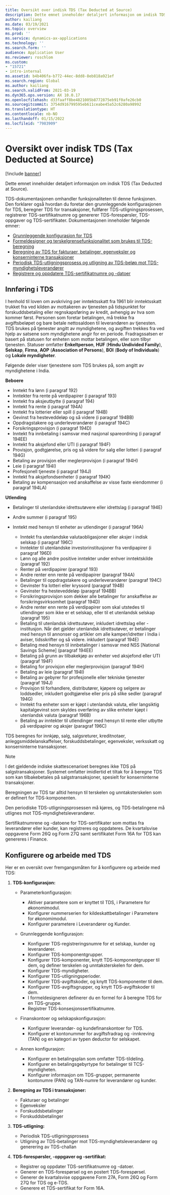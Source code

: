 ```yaml
---
title: Oversikt over indisk TDS (Tax Deducted at Source)
description: Dette emnet inneholder detaljert informasjon om indisk TDS (Tax Deducted at Source). TDS-dokumentasjonen omhandler funksjonaliteten til denne funksjonen.
author: kailiang
ms.date: 03/19/2021
ms.topic: overview
ms.prod: ''
ms.service: dynamics-ax-applications
ms.technology: ''
ms.search.form: ''
audience: Application User
ms.reviewer: roschlom
ms.custom:
- "15721"
- intro-internal
ms.assetid: b4b406fa-b772-44ec-8dd8-8eb818a921ef
ms.search.region: Global
ms.author: kailiang
ms.search.validFrom: 2021-03-19
ms.dyn365.ops.version: AX 10.0.17
ms.openlocfilehash: d33faaff8be4821005b8772875eb91f0afe26cb0
ms.sourcegitcommit: 3754d916799595eb611ceabe45a52c6280a98992
ms.translationtype: HT
ms.contentlocale: nb-NO
ms.lasthandoff: 01/15/2022
ms.locfileid: "7983909"
---
```

# <a name="indian-tax-deducted-at-source-tds-overview"></a>Oversikt over indisk TDS (Tax Deducted at Source)

[!include [banner](../includes/banner.md)]

Dette emnet inneholder detaljert informasjon om indisk TDS (Tax Deducted at Source).

TDS-dokumentasjonen omhandler funksjonaliteten til denne funksjonen. Den forklarer også hvordan du foretar den grunnleggende konfigurasjonen for TDS, beregner TDS for transaksjoner, fullfører TDS-utligningsprosessen, registrerer TDS-sertifikatnumre og genererer TDS-forespørsler, TDS-oppgaver og TDS-sertifikater. Dokumentasjonen inneholder følgende emner:

- [Grunnleggende konfigurasjon for TDS](apac-ind-TDS-TDS-ledger-accounts-setup.md)
- [Formeldesigner og terskelgrensefunksjonalitet som brukes til TDS-beregning](apac-ind-TDS-Formula-designer.md)
- [Beregning av TDS for fakturaer, betalinger, egenveksler og konserninterne transaksjoner](apac-ind-TDS-Calculate-TDS-on-invoices-using-journals.md)
- [Periodisk TDS-utligningsprosess og utligning av TDS-beløp mot TDS-myndighetsleverandører](apac-ind-TDS-Run-the-periodic-TDS-settlement-process.md)
- [Registrere og oppdatere TDS-sertifikatnumre og -datoer](apac-ind-TDS-Record-TDS-concession-certificate-numbers.md)

## <a name="introduction-to-tds"></a>Innføring i TDS

I henhold til loven om avskriving per inntektsskatt fra 1961 blir inntektsskatt trukket fra ved kilden av mottakeren av tjenesten på tidspunktet for forskuddsbetaling eller regnskapsføring av kredit, avhengig av hva som kommer først. Personen som foretar betalingen, må trekke fra avgiftsbeløpet og bare betale nettosaldoen til leverandøren av tjenesten. TDS brukes på tjenester angitt av myndighetene, og avgiften trekkes fra ved hjelp av satsene som myndighetene angir for en periode. Fradragssatsen er basert på statusen for enheten som mottar betalingen, eller som tilbyr tjenesten. Statuser omfatter **Enkeltperson**, **HUF** (**Hindu Undivided Family**), **Selskap**, **Firma**, **AOP** (**Association of Persons**), **BOI** (**Body of Individuals**) og **Lokale myndigheter**.

Følgende deler viser tjenestene som TDS brukes på, som angitt av myndighetene i India.

**Beboere**

- Inntekt fra lønn (i paragraf 192)
- Inntekter fra rente på verdipapirer (i paragraf 193)
- Inntekt fra aksjeutbytte (i paragraf 194)
- Inntekt fra rente (i paragraf 194A)
- Inntekt fra lotterier eller spill (i paragraf 194B)
- Gevinst fra hesteveddeløp og så videre (i paragraf 194BB)
- Oppdragstakere og underleverandører (i paragraf 194C)
- Forsikringsprovisjon (i paragraf 194D)
- Inntekt fra innbetaling i samsvar med nasjonal spareordning (i paragraf 194EE)
- Inntekt fra aksjefond eller UTI (i paragraf 194F)
- Provisjon, godtgjørelse, pris og så videre for salg eller lotteri (i paragraf 194G)
- Betaling av provisjon eller meglerprovisjon (i paragraf 194H)
- Leie (i paragraf 194I)
- Profesjonell tjeneste (i paragraf 194J)
- Inntekt fra aksjefondsenheter (i paragraf 194K)
- Betaling av kompensasjon ved anskaffelse av visse faste eiendommer (i paragraf 194LA)

**Utlending**

- Betalinger til utenlandske idrettsutøvere eller idrettslag (i paragraf 194E)
- Andre summer (i paragraf 195)
- Inntekt med hensyn til enheter av utlendinger (i paragraf 196A)

    - Inntekt fra utenlandske valutaobligasjoner eller aksjer i indisk selskap (i paragraf 196C)
    - Inntekter til utenlandske investorinstitusjoner fra verdipapirer (i paragraf 196D)
    - Lønn og alle andre positive inntekter under enhver inntektskilde (paragraf 192)
    - Renter på verdipapirer (paragraf 193)
    - Andre renter enn rente på verdipapirer (paragraf 194A)
    - Betalinger til oppdragstakere og underleverandører (paragraf 194C)
    - Gevinster fra lotteri eller kryssord (paragraf 194B)
    - Gevinster fra hesteveddeløp (paragraf 194BB)
    - Forsikringsprovisjon som dekker alle betalinger for anskaffelse av forsikringsvirksomhet (paragraf 194D)
    - Andre renter enn rente på verdipapirer som skal utstedes til utlendinger som ikke er et selskap, eller til et utenlandsk selskap (paragraf 195)
    - Betaling til utenlandsk idrettsutøver, inkludert idrettslag eller -institusjon. Når det gjelder utenlandsk idrettsutøver, er betalinger med hensyn til annonser og artikler om alle kamper/idretter i India i aviser, tidsskrifter og så videre. inkludert (paragraf 194E)
    - Betaling med hensyn til innbetalinger i samsvar med NSS \[National Savings Scheme\] (paragraf 194EE)
    - Betaling på grunn av tilbakekjøp av enheter ved aksjefond eller UTI (paragraf 194F)
    - Betaling for provisjon eller meglerprovisjon (paragraf 194H)
    - Betaling av leie (paragraf 194I)
    - Betaling av gebyrer for profesjonelle eller tekniske tjenester (paragraf 194J)
    - Provisjon til forhandlere, distributører, kjøpere og selgere av loddsedler, inkludert godtgjørelse eller pris på slike sedler (paragraf 194G)
    - Inntekt fra enheter som er kjøpt i utenlandsk valuta, eller langsiktig kapitalgevinst som skyldes overføring av slike enheter kjøpt i utenlandsk valuta (paragraf 196B)
    - Betaling av inntekter til utlendinger med hensyn til rente eller utbytte på verdipapirer og aksjer (paragraf 196C)

TDS beregnes for innkjøp, salg, salgsreturer, kreditnotaer, anleggsmiddelanskaffelser, forskuddsbetalinger, egenveksler, verksskatt og konserninterne transaksjoner.

> [!NOTE]
> I det gjeldende indiske skattescenarioet beregnes ikke TDS på salgstransaksjoner. Systemet omfatter imidlertid et tiltak for å beregne TDS som kan tilbakebetales på salgstransaksjoner, spesielt for konserninterne transaksjoner.

Beregningen av TDS tar alltid hensyn til terskelen og unntaksterskelen som er definert for TDS-komponenten.

Den periodiske TDS-utligningsprosessen må kjøres, og TDS-betalingene må utlignes mot TDS-myndighetsleverandører.

Sertifikatnumrene og -datoene for TDS-sertifikater som mottas fra leverandører eller kunder, kan registreres og oppdateres. De kvartalsvise oppgavene Form 26Q og Form 27Q samt sertifikatet Form 16A for TDS kan genereres i Finance.

## <a name="setting-up-and-working-with-tds"></a>Konfigurere og arbeide med TDS

Her er en oversikt over fremgangsmåten for å konfigurere og arbeide med TDS:

1. **TDS-konfigurasjon:**

    - Parameterkonfigurasjon:

        - Aktiver parametere som er knyttet til TDS, i Parametere for økonomimodul.
        - Konfigurer nummerserien for kildeskattbetalinger i Parametere for økonomimodul.
        - Konfigurer parametere i Leverandører og Kunder.

    - Grunnleggende konfigurasjon:

        - Konfigurer TDS-registreringsnumre for et selskap, kunder og leverandører.
        - Konfigurer TDS-komponentgrupper.
        - Konfigurer TDS-komponenter, knytt TDS-komponentgrupper til dem, og definer terskelen og unntaksterskelen for dem.
        - Konfigurer TDS-myndigheter.
        - Konfigurer TDS-utligningsperioder.
        - Konfigurer TDS-avgiftskoder, og knytt TDS-komponenter til dem.
        - Konfigurer TDS-avgiftsgrupper, og knytt TDS-avgiftskoder til dem.
        - I formeldesigneren definerer du en formel for å beregne TDS for en TDS-gruppe.
        - Registrer TDS-konsesjonssertifikatnumre.

    - Finanskontoer og selskapskonfigurasjon:

        - Konfigurer leverandør- og kundefinanskontoer for TDS.
        - Konfigurer et kontonummer for avgiftsfradrag og -innkreving (TAN) og en kategori av typen deductor for selskapet.

    - Annen konfigurasjon:

        - Konfigurer en betalingsplan som omfatter TDS-tildeling.
        - Konfigurer en betalingsgebyrtype for betalinger til TCS-myndigheten.
        - Konfigurer informasjon om TDS-grupper, permanente kontonumre (PAN) og TAN-numre for leverandører og kunder.

2. **Beregning av TDS i transaksjoner:**

    - Fakturaer og betalinger
    - Egenveksler
    - Forskuddsbetalinger
    - Forskuddsbetalinger

3. **TDS-utligning:**

    - Periodisk TDS-utligningsprosess
    - Utligning av TDS-betalinger mot TDS-myndighetsleverandører og generering av TDS-challan

4. **TDS-forespørsler, -oppgaver og -sertifikat:**

    - Registrer og oppdater TDS-sertifikatnumre og -datoer.
    - Generer en TDS-forespørsel og en postert TDS-forespørsel.
    - Generer de kvartalsvise oppgavene Form 27A, Form 26Q og Form 27Q for TDS og e-TDS.
    - Generere et TDS-sertifikat for Form 16A.
